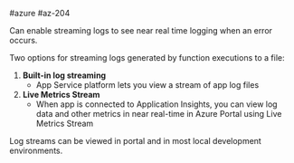 #azure #az-204 

Can enable streaming logs to see near real time logging when an error occurs.

Two options for streaming logs generated by function executions to a file:
1. **Built-in log streaming**
	- App Service platform lets you view a stream of app log files
2. **Live Metrics Stream**
	- When app is connected to Application Insights, you can view log data and other metrics in near real-time in Azure Portal using Live Metrics Stream

Log streams can be viewed in portal and in most local development environments.